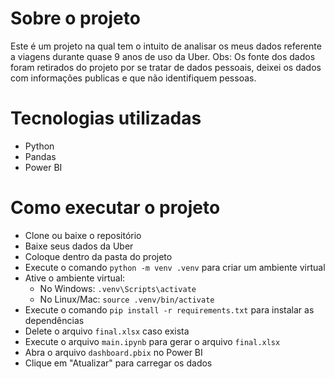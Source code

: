 # Sobre o projeto

Este é um projeto na qual tem o intuito de analisar os meus dados referente a viagens durante quase 9 anos de uso da Uber.
Obs: Os fonte dos dados foram retirados do projeto por se tratar de dados pessoais, deixei os dados com informações publicas e que não identifiquem pessoas.

# Tecnologias utilizadas

- Python
- Pandas
- Power BI

# Como executar o projeto

- Clone ou baixe o repositório
- Baixe seus dados da Uber
- Coloque dentro da pasta do projeto
- Execute o comando `python -m venv .venv` para criar um ambiente virtual
- Ative o ambiente virtual:
  - No Windows: `.venv\Scripts\activate`
  - No Linux/Mac: `source .venv/bin/activate`
- Execute o comando `pip install -r requirements.txt` para instalar as dependências
- Delete o arquivo `final.xlsx` caso exista
- Execute o arquivo `main.ipynb` para gerar o arquivo `final.xlsx`
- Abra o arquivo `dashboard.pbix` no Power BI
- Clique em "Atualizar" para carregar os dados